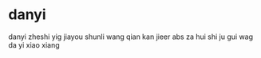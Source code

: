 # danyi
danyi
zheshi yig 
jiayou
shunli
wang qian kan
jieer
abs
za hui shi 
ju gui wag
da yi xiao xiang
